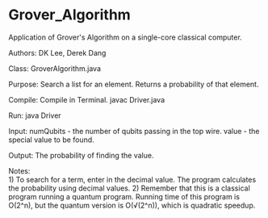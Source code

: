 # Grover_Algorithm
Application of Grover's Algorithm on a single-core classical computer.

Authors:	DK Lee, Derek Dang

Class: 	GroverAlgorithm.java

Purpose:	Search a list for an element. Returns a probability of that element.

Compile:	Compile in Terminal.
			javac Driver.java

Run:		java Driver	

Input:	numQubits - the number of qubits passing in the top wire.
			value	  - the special value to be found.

Output:	The probability of finding the value.

Notes:	
		1)	To search for a term, enter in the decimal value. The program
			calculates the probability using decimal values.
		2)	Remember that this is a classical program running a quantum
			program. Running time of this program is O(2^n), but the quantum
			version is O(√(2^n)), which is quadratic speedup.

